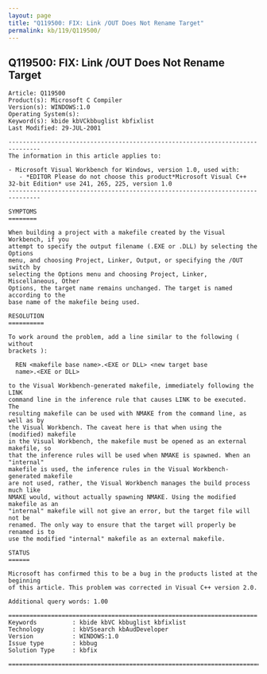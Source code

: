 ```yaml
---
layout: page
title: "Q119500: FIX: Link /OUT Does Not Rename Target"
permalink: kb/119/Q119500/
---
```


## Q119500: FIX: Link /OUT Does Not Rename Target

	Article: Q119500
	Product(s): Microsoft C Compiler
	Version(s): WINDOWS:1.0
	Operating System(s): 
	Keyword(s): kbide kbVCkbbuglist kbfixlist
	Last Modified: 29-JUL-2001
	
	-------------------------------------------------------------------------------
	The information in this article applies to:
	
	- Microsoft Visual Workbench for Windows, version 1.0, used with:
	   - *EDITOR Please do not choose this product*Microsoft Visual C++ 32-bit Edition* use 241, 265, 225, version 1.0 
	-------------------------------------------------------------------------------
	
	SYMPTOMS
	========
	
	When building a project with a makefile created by the Visual Workbench, if you
	attempt to specify the output filename (.EXE or .DLL) by selecting the Options
	menu, and choosing Project, Linker, Output, or specifying the /OUT switch by
	selecting the Options menu and choosing Project, Linker, Miscellaneous, Other
	Options, the target name remains unchanged. The target is named according to the
	base name of the makefile being used.
	
	RESOLUTION
	==========
	
	To work around the problem, add a line similar to the following ( without
	brackets ):
	
	  REN <makefile base name>.<EXE or DLL> <new target base
	  name>.<EXE or DLL>
	
	to the Visual Workbench-generated makefile, immediately following the LINK
	command line in the inference rule that causes LINK to be executed. The
	resulting makefile can be used with NMAKE from the command line, as well as by
	the Visual Workbench. The caveat here is that when using the (modified) makefile
	in the Visual Workbench, the makefile must be opened as an external makefile, so
	that the inference rules will be used when NMAKE is spawned. When an "internal"
	makefile is used, the inference rules in the Visual Workbench-generated makefile
	are not used, rather, the Visual Workbench manages the build process much like
	NMAKE would, without actually spawning NMAKE. Using the modified makefile as an
	"internal" makefile will not give an error, but the target file will not be
	renamed. The only way to ensure that the target will properly be renamed is to
	use the modified "internal" makefile as an external makefile.
	
	STATUS
	======
	
	Microsoft has confirmed this to be a bug in the products listed at the beginning
	of this article. This problem was corrected in Visual C++ version 2.0.
	
	Additional query words: 1.00
	
	======================================================================
	Keywords          : kbide kbVC kbbuglist kbfixlist
	Technology        : kbVSsearch kbAudDeveloper
	Version           : WINDOWS:1.0
	Issue type        : kbbug
	Solution Type     : kbfix
	
	=============================================================================
	
